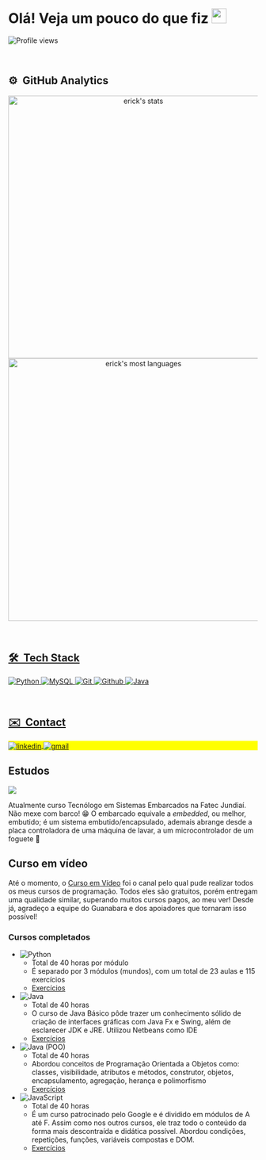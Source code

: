 <h1 align="left">Olá! Veja um pouco do que fiz <img src="https://github.com/ErickGLopes/media/blob/main/thumbs-up-joypixels.gif"height="30px"></h1>
<p align="left"> <img src="https://komarev.com/ghpvc/?username=ErickGLopes&color=yellow" alt="Profile views" /> </p>

<br>

## ⚙️ &nbsp;GitHub Analytics

<div align="center">
  <a href="https://github.com/ErickGLopes">
  <p align="left">
  <center>
    <img width="530em" src="https://github-readme-stats.vercel.app/api?username=erickglopes&show_icons=true&theme=vision-friendly-dark" alt="erick's stats"/>
    <img width="530em" src="https://github-readme-stats.vercel.app/api/top-langs/?username=erickglopes&layout=compact&theme=vision-friendly-dark" alt="erick's most         languages"/>
  </center>
</p>
  </div>

<br>

## 🛠 &nbsp;Tech Stack
![Python](https://img.shields.io/badge/Python-14354C?style=for-the-badge&logo=python&logoColor=white)
![MySQL](https://img.shields.io/badge/MySQL-00000F?style=for-the-badge&logo=mysql&logoColor=white)
![Git](https://img.shields.io/badge/GIT-E44C30?style=for-the-badge&logo=git&logoColor=white)
![Github](https://img.shields.io/badge/GitHub-100000?style=for-the-badge&logo=github&logoColor=white)
![Java](https://img.shields.io/badge/Java-ED8B00?style=for-the-badge&logo=java&logoColor=white)

<br>

##  ✉️ &nbsp;Contact

<p align="left" style="background:yellow">
<a href="https://linkedin.com/in/erickglopes" target="_blank">
  <img align="center" src="https://img.shields.io/badge/LinkedIn-0077B5?style=for-the-badge&logo=linkedin&logoColor=white" alt="linkedin"/>
</a>
<a href="mailto:erickgabri369@gmail.com" target="_blank">
 <img align="center" src="https://img.shields.io/badge/Gmail-D14836?style=for-the-badge&logo=gmail&logoColor=white" alt="gmail"/>
</a>
</p>

##

## Estudos
<img  text-align="center" src="https://bkpsitecpsnew.blob.core.windows.net/uploadsitecps/sites/1/2020/10/fatec-jundiai.jpg">

Atualmente curso Tecnólogo em Sistemas Embarcados na Fatec Jundiaí. Não mexe com barco! 😁 O embarcado equivale a *embedded*, ou melhor, embutido; é um sistema embutido/encapsulado, ademais abrange desde a placa controladora de uma máquina de lavar, a um microcontrolador de um foguete 🚀

## Curso em vídeo

Até o momento, o [Curso em Vídeo](https://youtube.com/c/CursoemV%C3%ADdeo) foi o canal pelo qual pude realizar todos os meus cursos de programação. Todos eles são gratuitos, porém entregam uma qualidade similar, superando muitos cursos pagos, ao meu ver! Desde já, agradeço a equipe do Guanabara e dos apoiadores que tornaram isso possível!
### Cursos completados
- ![Python](https://img.shields.io/badge/Python-14354C?style=for-the-badge&logo=python&logoColor=white)
  - Total de 40 horas por módulo
  - É separado por 3 módulos (mundos), com um total de 23 aulas e 115 exercícios
  - [Exercícios](https://github.com/ErickGLopes/Estudos/tree/main/Exerc%C3%ADcios%20de%20Python)
- ![Java](https://img.shields.io/badge/Java-ED8B00?style=for-the-badge&logo=java&logoColor=white)
  - Total de 40 horas
  - O curso de Java Básico pôde trazer um conhecimento sólido de criação de interfaces gráficas com Java Fx e Swing, além de esclarecer JDK e JRE. Utilizou Netbeans como IDE
  - [Exercícios](https://github.com/ErickGLopes/Estudos/tree/main/Java%20B%C3%A1sico)
- ![Java](https://img.shields.io/badge/Java-ED8B00?style=for-the-badge&logo=java&logoColor=white) (POO)
  - Total de 40 horas
  - Abordou conceitos de Programação Orientada a Objetos como: classes, visibilidade, atributos e métodos, construtor, objetos, encapsulamento, agregação, herança e polimorfismo
  - [Exercícios](https://github.com/ErickGLopes/Estudos/tree/main/Java%20POO)
- ![JavaScript](https://img.shields.io/badge/JavaScript-F7DF1E?style=for-the-badge&logo=javascript&logoColor=black)
  - Total de 40 horas
  - É um curso patrocinado pelo Google e é dividido em módulos de A até F. Assim como nos outros cursos, ele traz todo o conteúdo da forma mais descontraída e didática possível. Abordou condições, repetições, funções, variáveis compostas e DOM.
  - [Exercícios](https://github.com/ErickGLopes/Estudos/tree/main/JavaScript)
